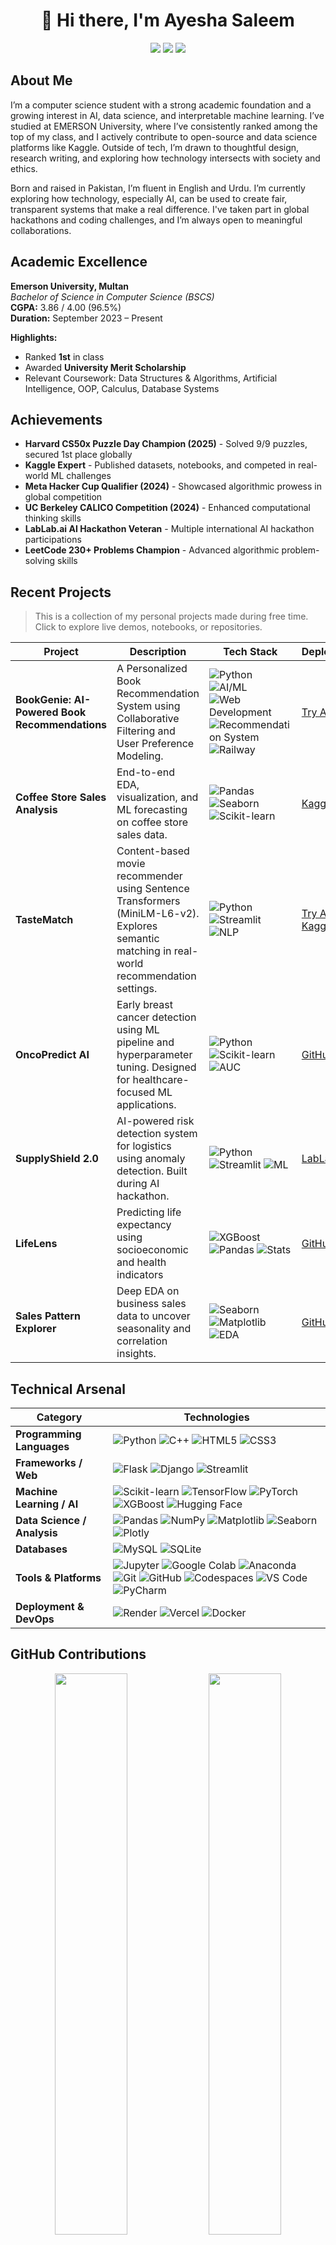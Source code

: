 <div align="center">
 <!-- <img src="https://readme-typing-svg.demolab.com?font=Fira+Code&size=36&duration=3000&pause=1000&color=FFD300&center=true&vCenter=true&width=1000&lines=Welcome+to+my+portfolio;Exploring+Explainable+AI+and+Social+Impact;Advancing+intelligent+systems+together" alt="Dynamic Welcome" />
![Typewriter](https://svg-banners.vercel.app/api?type=typeWriter&text1=👋Hi%20there,%20I'm%20Ayesha%20Saleem&height=70&width=600) -->

# 👋 Hi there, I'm **Ayesha Saleem**

<p>
<img src="https://img.shields.io/badge/-Computer%20Scientist-FF6B6B?style=flat" />
<img src="https://img.shields.io/badge/-Machine%20Learning%20Engineer-22A699?style=flat" />
<img src="https://img.shields.io/badge/-AI%20%26%20Data%20Science%20Enthusiast-4B8BBE?style=flat" />
</p>
</div>

## About Me 

I’m a computer science student with a strong academic foundation and a growing interest in AI, data science, and interpretable machine learning. I’ve studied at EMERSON University, where I’ve consistently ranked among the top of my class, and I actively contribute to open-source and data science platforms like Kaggle. Outside of tech, I’m drawn to thoughtful design, research writing, and exploring how technology intersects with society and ethics.

Born and raised in Pakistan, I’m fluent in English and Urdu. I’m currently exploring how technology, especially AI, can be used to create fair, transparent systems that make a real difference. I've taken part in global hackathons and coding challenges, and I’m always open to meaningful collaborations.


## Academic Excellence

**Emerson University, Multan**  
*Bachelor of Science in Computer Science (BSCS)*  
**CGPA:** 3.86 / 4.00 (96.5%)  
**Duration:** September 2023 – Present

**Highlights:**
- Ranked **1st** in class
- Awarded **University Merit Scholarship**
- Relevant Coursework: Data Structures & Algorithms, Artificial Intelligence, OOP, Calculus, Database Systems 

## Achievements 

- **Harvard CS50x Puzzle Day Champion (2025)** - Solved 9/9 puzzles, secured 1st place globally  
- **Kaggle Expert** - Published datasets, notebooks, and competed in real-world ML challenges  
- **Meta Hacker Cup Qualifier (2024)** - Showcased algorithmic prowess in global competition  
- **UC Berkeley CALICO Competition (2024)** - Enhanced computational thinking skills  
- **LabLab.ai AI Hackathon Veteran** - Multiple international AI hackathon participations  
- **LeetCode 230+ Problems Champion** - Advanced algorithmic problem-solving skills  

## Recent Projects
> This is a collection of my personal projects made during free time. Click to explore live demos, notebooks, or repositories.

<div>
 
| **Project**             | **Description**                                                                                     | **Tech Stack**                                                                                                                                                             | **Deployment** |
|-------------------------|-----------------------------------------------------------------------------------------------------|----------------------------------------------------------------------------------------------------------------------------------------------------------------------------|----------|
| **BookGenie: AI-Powered Book Recommendations** | A Personalized Book Recommendation System using Collaborative Filtering and User Preference Modeling. | ![Python](https://img.shields.io/badge/Python-3776AB?style=flat&logo=python&logoColor=white) ![AI/ML](https://img.shields.io/badge/AI%2FML-2C9AB7?style=flat) ![Web Development](https://img.shields.io/badge/Web%20Development-FF9800?style=flat) ![Recommendation System](https://img.shields.io/badge/Recommendation%20System-7F00FF?style=flat) ![Railway](https://img.shields.io/badge/Railway-2B2D42?style=flat) | [ Try App](https://bookgenie.up.railway.app/) |
| **Coffee Store Sales Analysis** | End-to-end EDA, visualization, and ML forecasting on coffee store sales data. | ![Pandas](https://img.shields.io/badge/Pandas-150458?style=flat&logo=pandas&logoColor=white) ![Seaborn](https://img.shields.io/badge/Seaborn-3E65FF?style=flat) ![Scikit-learn](https://img.shields.io/badge/Scikit--learn-F7931E?style=flat&logo=scikit-learn&logoColor=white) | [Kaggle](https://www.kaggle.com/code/ayeshasal89/coffee-store-sales-analysis)
| **TasteMatch**          | Content-based movie recommender using Sentence Transformers (MiniLM-L6-v2).  Explores semantic matching in real-world recommendation settings. | ![Python](https://img.shields.io/badge/Python-3776AB?style=flat&logo=python&logoColor=white) ![Streamlit](https://img.shields.io/badge/Streamlit-FF4B4B?style=flat&logo=streamlit&logoColor=white) ![NLP](https://img.shields.io/badge/NLP-336699?style=flat) | [ Try App](https://tastematch-kfdxsz24xk9bbypttq9dtw.streamlit.app/) [Kaggle](https://www.kaggle.com/code/ayeshasal89/tastematch-movie-recommendation-system) |
| **OncoPredict AI**      | Early breast cancer detection using ML pipeline and hyperparameter tuning. Designed for healthcare-focused ML applications. | ![Python](https://img.shields.io/badge/Python-3776AB?style=flat&logo=python&logoColor=white) ![Scikit-learn](https://img.shields.io/badge/Scikit--learn-F7931E?style=flat&logo=scikit-learn&logoColor=white) ![AUC](https://img.shields.io/badge/AUC-FFB000?style=flat) | [ GitHub](https://github.com/aysh34/OncoPredict-AI) |
| **SupplyShield 2.0**    | AI-powered risk detection system for logistics using anomaly detection. Built during AI hackathon. | ![Python](https://img.shields.io/badge/Python-3776AB?style=flat&logo=python&logoColor=white) ![Streamlit](https://img.shields.io/badge/Streamlit-FF4B4B?style=flat&logo=streamlit&logoColor=white) ![ML](https://img.shields.io/badge/Machine%20Learning-2C9AB7?style=flat) | [ LabLab.ai](https://lablab.ai/event/execute-ai-genesis/binge-thinkers/supplyshield-smart-risk-detection) |
| **LifeLens**            | Predicting life expectancy using socioeconomic and health indicators                               | ![XGBoost](https://img.shields.io/badge/XGBoost-EC2D2D?style=flat) ![Pandas](https://img.shields.io/badge/Pandas-150458?style=flat&logo=pandas&logoColor=white) ![Stats](https://img.shields.io/badge/Statistics-5C5CFF?style=flat) | [ GitHub](https://github.com/aysh34/Life_Expectancy_Prediction_With_Machine_Learning) |
| **Sales Pattern Explorer** |Deep EDA on business sales data to uncover seasonality and correlation insights.| ![Seaborn](https://img.shields.io/badge/Seaborn-3E65FF?style=flat) ![Matplotlib](https://img.shields.io/badge/Matplotlib-11557C?style=flat&logo=plotly&logoColor=white) ![EDA](https://img.shields.io/badge/EDA-7F00FF?style=flat) | [ GitHub](https://github.com/aysh34/Unveiling-Sales-Patterns-with-EDA) |

</div>

<!--

## 👩‍💻 Recent Projects

> This is a collection of my personal projects made during free time. Click on the screenshots to explore live demos, notebooks, or repositories.

<table>
  <tr>
    <td align="center">
      <a href="https://bookgenie.up.railway.app/" target="_blank">
        <img src="https://github.com/aysh34/aysh34/blob/main/BookGenie.png" width="300" alt="BookGenie"><br>
        <strong>BookGenie</strong><br> </a>
        A personalized book recommendation app using NLP-based genre similarity and semantic embeddings.
    </td>
    <td align="center">
      <a href="https://www.kaggle.com/code/ayeshasal89/coffee-store-sales-analysis" target="_blank">
        <img src="https://github.com/aysh34/aysh34/blob/main/coffee.png" width="300" alt="Coffee Store Sales Analysis"><br>
        <strong>Coffee Store Sales Analysis</strong><br> </a>
        Exploratory Data Analysis of sales and customer behavior for a retail coffee store chain.
    </td>
  </tr>

  <tr>
    <td align="center">
      <a href="https://tastematch-kfdxsz24xk9bbypttq9dtw.streamlit.app/" target="_blank">
        <img src="https://github.com/aysh34/aysh34/blob/main/TasteMatch.png" width="300" alt="TasteMatch"><br>
        <strong>TasteMatch</strong><br> </a>
        Advanced movie recommender system leveraging semantic embeddings and user preference profiling.
    </td>
    <td align="center">
      <a href="https://github.com/aysh34/OncoPredict-AI" target="_blank">
        <img src="https://github.com/aysh34/aysh34/blob/main/breast.jpg" width="300" alt="OncoPredict AI"><br>
        <strong>OncoPredict AI</strong><br> </a>
        ML-powered breast cancer prediction and prognosis analysis using XGBoost and LIME explainability.
    </td>
  </tr>

  <tr>
    <td align="center">
      <a href="https://lablab.ai/event/execute-ai-genesis/binge-thinkers/supplyshield-smart-risk-detection" target="_blank">
        <img src="https://github.com/aysh34/aysh34/blob/main/SupplyShieldSmart%20Risk%20Detection.png" width="300" alt="SupplyShield 2.0"><br>
        <strong>SupplyShield 2.0</strong><br></a>
        AI solution for proactive supply chain risk detection developed in Lablab AI’s Genesis Hackathon.
    </td>
    <td align="center">
      <a href="https://github.com/aysh34/Life_Expectancy_Prediction_With_Machine_Learning" target="_blank">
        <img src="https://github.com/aysh34/aysh34/blob/main/LifeLens%20Life%20Expectancy%20Prediction.jpg" width="300" alt="LifeLens"><br>
        <strong>LifeLens</strong><br> </a>
        Predicts life expectancy using health and socio-economic indicators via regression-based ML models.
    </td>
  </tr>

  <tr>
    <td align="center" colspan="2">
      <a href="https://github.com/aysh34/Unveiling-Sales-Patterns-with-EDA" target="_blank">
        <img src="https://github.com/aysh34/aysh34/blob/main/EDA%20Unveiling%20Sales%20Patterns.jpg" width="300" alt="Sales Pattern Explorer"><br>
        <strong>Sales Pattern Explorer</strong><br> </a>
        In-depth EDA of sales datasets to uncover seasonal trends, outliers, and buying patterns.
    </td>
  </tr>
</table>
-->

## Technical Arsenal


<div>

| **Category**              | **Technologies**                                                                                                                                                                                                                                                                                                                                                                                                                                                                                                                                                        |
|---------------------------|----------------------------------------------------------------------------------------------------------------------------------------------------------------------------------------------------------------------------------------------------------------------------------------------------------------------------------------------------------------------------------------------------------------------------------------------------------------------------------------------------------------------------------------------------------------------------|
| **Programming Languages** | ![Python](https://img.shields.io/badge/-Python-3776AB?style=flat&logo=python&logoColor=white) ![C++](https://img.shields.io/badge/-C++-00599C?style=flat&logo=c%2B%2B&logoColor=white) ![HTML5](https://img.shields.io/badge/HTML5-E34F26?style=flat&logo=html5&logoColor=white) ![CSS3](https://img.shields.io/badge/CSS3-1572B6?style=flat&logo=css3&logoColor=white) |
| **Frameworks / Web**      | ![Flask](https://img.shields.io/badge/Flask-000000?style=flat&logo=flask&logoColor=white) ![Django](https://img.shields.io/badge/Django-092E20?style=flat&logo=django&logoColor=white) ![Streamlit](https://img.shields.io/badge/Streamlit-FF4B4B?style=flat&logo=streamlit&logoColor=white)                                                                                                                |
| **Machine Learning / AI** | ![Scikit-learn](https://img.shields.io/badge/Scikit--learn-F7931E?style=flat&logo=scikit-learn&logoColor=white) ![TensorFlow](https://img.shields.io/badge/TensorFlow-FF6F00?style=flat&logo=tensorflow&logoColor=white) ![PyTorch](https://img.shields.io/badge/PyTorch-EE4C2C?style=flat&logo=pytorch&logoColor=white) ![XGBoost](https://img.shields.io/badge/XGBoost-EC2D2D?style=flat&logo=python&logoColor=white) ![Hugging Face](https://img.shields.io/badge/HuggingFace-FFD21F?style=flat&logo=huggingface&logoColor=black) |
| **Data Science / Analysis** | ![Pandas](https://img.shields.io/badge/Pandas-150458?style=flat&logo=pandas&logoColor=white) ![NumPy](https://img.shields.io/badge/NumPy-013243?style=flat&logo=numpy&logoColor=white) ![Matplotlib](https://img.shields.io/badge/Matplotlib-11557C?style=flat&logo=matplotlib&logoColor=white) ![Seaborn](https://img.shields.io/badge/Seaborn-3E65FF?style=flat) ![Plotly](https://img.shields.io/badge/Plotly-3F4F75?style=flat&logo=plotly&logoColor=white) |
| **Databases**             | ![MySQL](https://img.shields.io/badge/MySQL-00758F?style=flat&logo=mysql&logoColor=white) ![SQLite](https://img.shields.io/badge/SQLite-003B57?style=flat&logo=sqlite&logoColor=white)                                                                                                                                                                                                                                                                                                                                              |
| **Tools & Platforms**     | ![Jupyter](https://img.shields.io/badge/Jupyter-F37626?style=flat&logo=jupyter&logoColor=white) ![Google Colab](https://img.shields.io/badge/Colab-F9AB00?style=flat&logo=google-colab&logoColor=white) ![Anaconda](https://img.shields.io/badge/Anaconda-42B029?style=flat&logo=anaconda&logoColor=white) ![Git](https://img.shields.io/badge/Git-F05032?style=flat&logo=git&logoColor=white) ![GitHub](https://img.shields.io/badge/GitHub-181717?style=flat&logo=github&logoColor=white) ![Codespaces](https://img.shields.io/badge/GitHub%20Codespaces-181717?style=flat&logo=github&logoColor=white) ![VS Code](https://img.shields.io/badge/VS%20Code-007ACC?style=flat&logo=visual-studio-code&logoColor=white) ![PyCharm](https://img.shields.io/badge/PyCharm-000000?style=flat&logo=pycharm&logoColor=white) |
| **Deployment & DevOps**   | ![Render](https://img.shields.io/badge/Render-46E3B7?style=flat&logo=render&logoColor=black) ![Vercel](https://img.shields.io/badge/Vercel-000000?style=flat&logo=vercel&logoColor=white) ![Docker](https://img.shields.io/badge/Docker-2496ED?style=flat-square&logo=docker&logoColor=white)                                                                                                                                                                                                                                        |

</div>

## GitHub Contributions 

<p align="center">
  <img width="48%" src="https://github-readme-stats.vercel.app/api?username=aysh34&show_icons=true&theme=dracula&hide_border=true&include_all_commits=true&count_private=true"/>
  <img width="48%" src="https://github-readme-stats.vercel.app/api/top-langs/?username=aysh34&langs_count=8&layout=compact&theme=dracula&hide_border=true"/></p>

<p align="center">
  <img src="https://github-profile-summary-cards.vercel.app/api/cards/profile-details?username=aysh34&theme=dracula" />
</p>

## Competitions and Hackathons Gallery 
<p float="left">
  <a href="https://raw.githubusercontent.com/aysh34/aysh34/main/assets/CS50x%20Puzzle%20Day%202025.png" target="_blank">
    <img src="https://raw.githubusercontent.com/aysh34/aysh34/main/assets/CS50x%20Puzzle%20Day%202025.png" style="width: 350px; height: 250px; object-fit: cover; margin: 15px;" /></a>

  <a href="https://github.com/aysh34/aysh34/blob/main/assets/GEN%20AI_page-0001.jpg" target="_blank">
    <img src="https://github.com/aysh34/aysh34/blob/main/assets/GEN%20AI_page-0001.jpg" style="width: 350px; height: 250px; object-fit: cover; margin: 15px;" /></a>

  <a href="https://raw.githubusercontent.com/aysh34/aysh34/main/assets/PakAngels%20Gen%20Ai.jpg" target="_blank">
    <img src="https://raw.githubusercontent.com/aysh34/aysh34/main/assets/PakAngels%20Gen%20Ai.jpg" style="width: 350px; height: 250px; object-fit: cover; margin: 15px;" /></a>

  <a href="https://raw.githubusercontent.com/aysh34/aysh34/main/assets/Dataset%20Creator.png" target="_blank">
    <img src="https://raw.githubusercontent.com/aysh34/aysh34/main/assets/Dataset%20Creator.png" style="width: 350px; height: 250px; object-fit: cover; margin: 15px;" /></a>

  <a href="https://raw.githubusercontent.com/aysh34/aysh34/main/assets/meta.jpg" target="_blank">
    <img src="https://raw.githubusercontent.com/aysh34/aysh34/main/assets/meta.jpg" style="width: 350px; height: 250px; object-fit: cover; margin: 15px;" /></a>

  <a href="https://raw.githubusercontent.com/aysh34/aysh34/main/assets/cal.jpg" target="_blank">
    <img src="https://raw.githubusercontent.com/aysh34/aysh34/main/assets/cal.jpg" style="width: 350px; height: 250px; object-fit: cover; margin: 15px;" /></a>
</p>

## Work With Me
<div>
   <p>
    <a href="https://www.linkedin.com/in/ayesha-saleem6/">
      <img src="https://img.shields.io/badge/LinkedIn-0077B5?style=for-the-badge&logo=linkedin&logoColor=white&labelColor=0077B5" alt="LinkedIn" /></a>
    <a href="https://github.com/aysh34">
      <img src="https://img.shields.io/badge/GitHub-100000?style=for-the-badge&logo=github&logoColor=white&labelColor=181717" alt="GitHub" /></a>
    <a href="https://leetcode.com/ayesha_saleem9">
      <img src="https://img.shields.io/badge/LeetCode-FFA116?style=for-the-badge&logo=leetcode&logoColor=black&labelColor=FFA116" alt="LeetCode" /></a>
    <a href="mailto:ayeshasaleem853@gmail.com">
      <img src="https://img.shields.io/badge/Email-D14836?style=for-the-badge&logo=gmail&logoColor=white&labelColor=D14836" alt="Email" /></a>
  </p>
</div>

© 2025 Ayesha Saleem. All rights reserved. This portfolio is for personal and professional presentation only.
